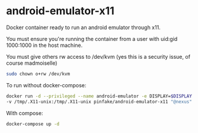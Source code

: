 # android-emulator-x11
Docker container ready to run an android emulator through x11.

You must ensure you're running the container from a user with uid:gid 1000:1000 in the host machine.

You must give others rw access to /dev/kvm (yes this is a security issue, of course madmoiselle)
```sh
sudo chown o+rw /dev/kvm
```

To run without docker-compose:
```sh
docker run -d --privileged --name android-emulator -e DISPLAY=$DISPLAY \
-v /tmp/.X11-unix:/tmp/.X11-unix pinfake/android-emulator-x11 "@nexus"
```
With compose:

```sh
docker-compose up -d
```
